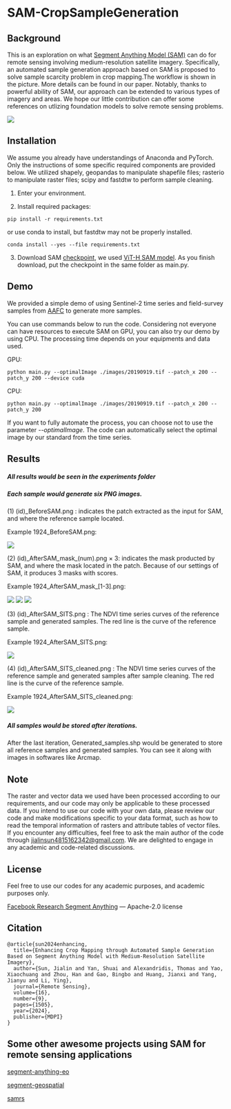# SAM-CropSampleGeneration
## Background
This is an exploration on what [Segment Anything Model (SAM)](https://github.com/facebookresearch/segment-anything) can do for remote sensing involving medium-resolution satellite imagery. Specifically, an automated sample generation approach based on SAM is proposed to solve sample scarcity problem in crop mapping.The workflow is shown in the picture. More details can be found in our paper. Notably, thanks to powerful ability of SAM, our approach can be extended to various types of imagery and areas.
We hope our little contribution can offer some references on utlizing foundation models to solve remote sensing problems. 


![](https://github.com/Nick0317Sun/SAM-CropSampleGeneration/blob/main/pics/workflow.png)


## Installation
We assume you already have understandings of Anaconda and PyTorch. Only the instructions of some specific required components are provided below. 
We utilized shapely, geopandas to manipulate shapefile files; rasterio to manipulate raster files; scipy and fastdtw to perform sample cleaning.

1. Enter your environment.

2. Install required packages:

`pip install -r requirements.txt`  

 or use conda to install, but fastdtw may not be properly installed.

`conda install --yes --file requirements.txt`

3. Download SAM [checkpoint](https://github.com/facebookresearch/segment-anything#model-checkpoints), we used [ViT-H SAM model](https://dl.fbaipublicfiles.com/segment_anything/sam_vit_h_4b8939.pth). As you finish download, put the checkpoint in the same folder as main.py.

## Demo
We provided a simple demo of using Sentinel-2 time series and field-survey samples from [AAFC](https://open.canada.ca/data/en/dataset/503a3113-e435-49f4-850c-d70056788632) to generate more samples.

You can use commands below to run the code. Considering not everyone can have resources to execute SAM on GPU, you can also try our demo by using CPU. The processing time depends on your equipments and data used.

GPU:

`python main.py --optimalImage ./images/20190919.tif --patch_x 200 --patch_y 200 --device cuda`

CPU:

`python main.py --optimalImage ./images/20190919.tif --patch_x 200 --patch_y 200`

If you want to fully automate the process, you can choose not to use the parameter _--optimalImage_. The code can automatically select the optimal image by our standard from the time series. 

## Results
##### All results would be seen in the _experiments_ folder
##### Each sample would generate six PNG images. 

(1) (id)_BeforeSAM.png : indicates the patch extracted as the input for SAM, and where the reference sample located. 

Example 1924_BeforeSAM.png:

![](https://github.com/Nick0317Sun/SAM-CropSampleGeneration/blob/main/experiments/1924_BeforeSAM.png)

(2) (id)_AfterSAM_mask\_(num).png × 3: indicates the mask producted by SAM, and where the mask located in the patch. Because of our settings of SAM, it produces 3 masks with scores.

Example 1924_AfterSAM_mask\_[1-3].png: 

![](https://github.com/Nick0317Sun/SAM-CropSampleGeneration/blob/main/experiments/1924_AfterSAM_mask_1.png)
![](https://github.com/Nick0317Sun/SAM-CropSampleGeneration/blob/main/experiments/1924_AfterSAM_mask_2.png)
![](https://github.com/Nick0317Sun/SAM-CropSampleGeneration/blob/main/experiments/1924_AfterSAM_mask_3.png)

(3) (id)_AfterSAM\_SITS.png : The NDVI time series curves of the reference sample and generated samples. The red line is the curve of the reference sample. 

Example 1924_AfterSAM_SITS.png:

![](https://github.com/Nick0317Sun/SAM-CropSampleGeneration/blob/main/experiments/1924_AfterSAM_SITS.png)

(4) (id)_AfterSAM\_SITS_cleaned.png : The NDVI time series curves of the reference sample and generated samples after sample cleaning. The red line is the curve of the reference sample. 

Example 1924_AfterSAM_SITS_cleaned.png:

![](https://github.com/Nick0317Sun/SAM-CropSampleGeneration/blob/main/experiments/1924_AfterSAM_SITS_cleaned.png)

##### All samples would be stored after iterations.

After the last iteration, Generated_samples.shp would be generated to store all reference samples and generated samples. You can see it along with images in softwares like Arcmap.


## Note
The raster and vector data we used have been processed according to our requirements, and our code may only be applicable to these processed data. 
If you intend to use our code with your own data, please review our code and make modifications specific to your data format, such as how to read the temporal information of rasters and attribute tables of vector files. If you encounter any difficulties, feel free to ask the main author of the code through jialinsun4815162342@gmail.com. We are delighted to engage in any academic and code-related discussions.

## License

Feel free to use our codes for any academic purposes, and academic purposes only.

[Facebook Research Segment Anything](https://github.com/facebookresearch/segment-anything) — Apache-2.0 license

## Citation
```
@article{sun2024enhancing,
  title={Enhancing Crop Mapping through Automated Sample Generation Based on Segment Anything Model with Medium-Resolution Satellite Imagery},
  author={Sun, Jialin and Yan, Shuai and Alexandridis, Thomas and Yao, Xiaochuang and Zhou, Han and Gao, Bingbo and Huang, Jianxi and Yang, Jianyu and Li, Ying},
  journal={Remote Sensing},
  volume={16},
  number={9},
  pages={1505},
  year={2024},
  publisher={MDPI}
}
```

## Some other awesome projects using SAM for remote sensing applications
[segment-anything-eo](https://github.com/aliaksandr960/segment-anything-eo)

[segment-geospatial](https://github.com/opengeos/segment-geospatial)

[samrs](https://github.com/vitae-transformer/samrs)
